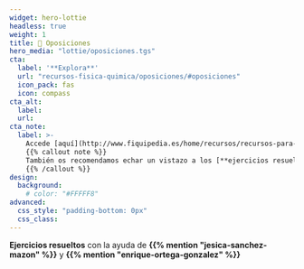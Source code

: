 ```yaml
---
widget: hero-lottie
headless: true
weight: 1
title: 📝 Oposiciones
hero_media: "lottie/oposiciones.tgs"
cta:
  label: '**Explora**'
  url: "recursos-fisica-quimica/oposiciones/#oposiciones"
  icon_pack: fas
  icon: compass
cta_alt:
  label: 
  url:
cta_note:
  label: >-
    Accede [aquí](http://www.fiquipedia.es/home/recursos/recursos-para-oposiciones#TOC-Problemas-del-pr-ctico-y-resoluci-n-de-elaboraci-n-propia) a muchos más **enunciados** y **soluciones** recopilados por **FiQuiPedia**.
    {{% callout note %}}
    También os recomendamos echar un vistazo a los [**ejercicios resueltos**](https://drive.google.com/file/d/1GgODfaZJEUiQ0iQlNfmpdhoT3U8HzhPU/view), [**temas**](https://drive.google.com/file/d/1-A-6JgTeQ7sOyeirs5mvK27zJuBTu-ia/view) y [**programaciones didácticas (LOE)**](https://drive.google.com/drive/folders/1Zk083BTEAAA6KMh7lfqXaiSlF5005ZCj) de **{{% mention "leticia-cabezas" %}}**.
    {{% /callout %}}
design:
  background:
    # color: "#FFFFF8"
advanced:
  css_style: "padding-bottom: 0px"
  css_class: 
---
```


**Ejercicios resueltos** con la ayuda de **{{% mention "jesica-sanchez-mazon" %}}** y **{{% mention "enrique-ortega-gonzalez" %}}**